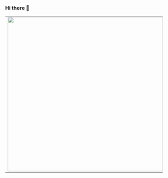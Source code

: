 ### Hi there 👋
<center>
<table>
    <tr>
        <td><img width="495px" align="left" src="https://github-readme-stats.vercel.app/api?username=SamuelFST&theme=tokyonight"/></td>
        <td><img width="400px" align="left" src="https://github-readme-stats.vercel.app/api/top-langs/?username=SamuelFST&hide=html&layout=compact&theme=tokyonight" /></td>
    </tr>   
</table>
</center>
<!--
**SamuelFST/SamuelFST** is a ✨ _special_ ✨ repository because its `README.md` (this file) appears on your GitHub profile.

Here are some ideas to get you started:

- 🔭 I’m currently working on ...
- 🌱 I’m currently learning ...
- 👯 I’m looking to collaborate on ...
- 🤔 I’m looking for help with ...
- 💬 Ask me about ...
- 📫 How to reach me: ...
- 😄 Pronouns: ...
- ⚡ Fun fact: ...
-->
